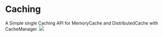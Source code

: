 # Caching
A Simple single Caching API for MemoryCache and DistributedCache with CacheManager.
![](https://github.com/pavalisoft/Caching/CacheManager.svg)
